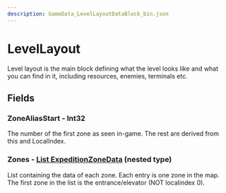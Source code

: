 ```yaml
---
description: GameData_LevelLayoutDataBlock_bin.json
---
```


# LevelLayout

Level layout is the main block defining what the level looks like and what you can find in it, including resources, enemies, terminals etc.

## Fields

### ZoneAliasStart - Int32

The number of the first zone as seen in-game. The rest are derived from this and LocalIndex.

### Zones - [List ExpeditionZoneData](../nested-types/expeditionzonedata.md) (nested type)

List containing the data of each zone. Each entry is one zone in the map. The first zone in the list is the entrance/elevator (NOT localindex 0).
